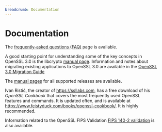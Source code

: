 ```yaml
---
breadcrumb: Documentation
---
```

# Documentation

The [frequently-asked questions (FAQ)](faq.html) page is available.

A good starting point for understanding some of the key concepts in
OpenSSL 3.0 is the libcrypto
[manual page](https://www.openssl.org/docs/man3.0/man7/crypto.html).
Information and notes about migrating existing applications to OpenSSL
3.0 are available in the
[OpenSSL 3.0 Migration Guide](https://www.openssl.org/docs/man3.0/man7/migration_guide.html)

The [manual pages](manpages.html) for all supported releases are
available.

Ivan Ristić, the creator of <https://ssllabs.com>, has a free download
of his *OpenSSL Cookbook* that covers the most frequently used OpenSSL
features and commands. It is updated often, and is available at
<https://www.feistyduck.com/books/openssl-cookbook/>. It is highly
recommended.

Information related to the OpenSSL FIPS Validation
[FIPS 140-2 validation](fips.html) is also available.
